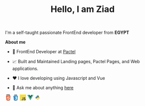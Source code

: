 <p align="center"><a href="https://ziad-port.netlify.app"><img width="80%" alt="" src="./assets/gh-readme-header1.png" /></a></p>
<h1 align="center">Hello, I am Ziad</h1>
<br />

I'm a self-taught passionate FrontEnd developer from **EGYPT**

**About me**

- 💼 FrontEnd Developer at [Pactel](https://pactel.info/)

- 📈 Built and Maintained Landing pages, Pactel Pages, and Web applications.

- ❤️ I love developing using Javascript and Vue

- 💬 Ask me about anything [here](https://github.com/zeiadsalhin/zeiadsalhin/issues)

<code><img height="20" alt="react" src="https://raw.githubusercontent.com/github/explore/80688e429a7d4ef2fca1e82350fe8e3517d3494d/topics/html/html.png"></code>
<code><img height="20" alt="react" src="https://raw.githubusercontent.com/github/explore/80688e429a7d4ef2fca1e82350fe8e3517d3494d/topics/css/css.png"></code>
<code><img height="20" alt="javascript" src="https://raw.githubusercontent.com/github/explore/80688e429a7d4ef2fca1e82350fe8e3517d3494d/topics/javascript/javascript.png"></code>
<code><img height="20" alt="react" src="https://raw.githubusercontent.com/github/explore/80688e429a7d4ef2fca1e82350fe8e3517d3494d/topics/vue/vue.png"></code>
<code><img height="20" alt="react" src="https://raw.githubusercontent.com/github/explore/80688e429a7d4ef2fca1e82350fe8e3517d3494d/topics/python/python.png"></code>


 
